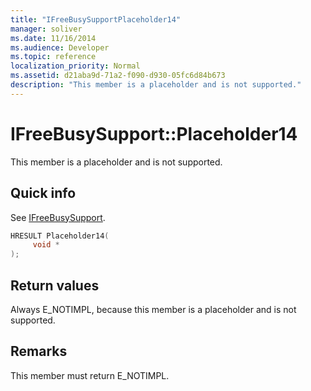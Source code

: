 ```yaml
---
title: "IFreeBusySupportPlaceholder14"
manager: soliver
ms.date: 11/16/2014
ms.audience: Developer
ms.topic: reference
localization_priority: Normal
ms.assetid: d21aba9d-71a2-f090-d930-05fc6d84b673
description: "This member is a placeholder and is not supported."
---
```


# IFreeBusySupport::Placeholder14

This member is a placeholder and is not supported.
  
## Quick info

See [IFreeBusySupport](ifreebusysupport.md).
  
```cpp
HRESULT Placeholder14( 
     void * 
);

```

## Return values

Always E_NOTIMPL, because this member is a placeholder and is not supported.
  
## Remarks

This member must return E_NOTIMPL.
  

